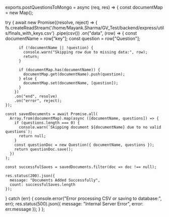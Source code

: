 exports.postQuestionsToMongo = async (req, res) => {
  const documentMap = new Map();

  try {
    await new Promise((resolve, reject) => {
      fs.createReadStream('/home/Mayank.Sharma/GV_Test/backend/express/utils/finals_with_keys.csv')
        .pipe(csv())
        .on("data", (row) => {
          const documentName = row["key"];
          const question = row["Question"];
          
          if (!documentName || !question) {
            console.warn("Skipping row due to missing data:", row);
            return;
          }

          if (documentMap.has(documentName)) {
            documentMap.get(documentName).push(question);
          } else {
            documentMap.set(documentName, [question]);
          }
        })
        .on("end", resolve)
        .on("error", reject);
    });

    const savedDocuments = await Promise.all(
      Array.from(documentMap).map(async ([documentName, questions]) => {
        if (questions.length === 0) {
          console.warn(`Skipping document ${documentName} due to no valid questions`);
          return null;
        }
        const questionDoc = new Question({ documentName, questions });
        return questionDoc.save();
      })
    );

    const successfulSaves = savedDocuments.filter(doc => doc !== null);

    res.status(200).json({ 
      message: "Documents Added Successfully", 
      count: successfulSaves.length 
    });
  } catch (err) {
    console.error("Error processing CSV or saving to database:", err);
    res.status(500).json({ message: "Internal Server Error", error: err.message });
  }
};
